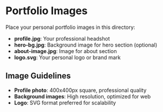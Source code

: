 # Portfolio Images

Place your personal portfolio images in this directory:

- **profile.jpg**: Your professional headshot
- **hero-bg.jpg**: Background image for hero section (optional)
- **about-image.jpg**: Image for about section
- **logo.svg**: Your personal logo or brand mark

## Image Guidelines

- **Profile photo**: 400x400px square, professional quality
- **Background images**: High resolution, optimized for web
- **Logo**: SVG format preferred for scalability